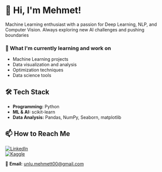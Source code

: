 # 👋 Hi, I'm Mehmet!  


Machine Learning enthusiast with a passion for Deep Learning, NLP, and Computer Vision. Always exploring new AI challenges and pushing boundaries


 ### 🔭 What I'm currently learning and work on
- Machine Learning projects  
- Data visualization and analysis   
- Optimization techniques  
- Data science tools 



## 🛠 **Tech Stack**
- **Programming:** Python
- **ML & AI:** scikit-learn
- **Data Analysis:** Pandas, NumPy, Seaborn, matplotlib  


## 📫 **How to Reach Me**
[![LinkedIn](https://img.shields.io/badge/LinkedIn-blue?style=flat&logo=linkedin)](https://www.linkedin.com/in/mehmetunlu-)  
[![Kaggle](https://img.shields.io/badge/Kaggle-blue?style=flat&logo=kaggle)](https://www.kaggle.com/mehnetunlu)

📧 **Email:** unlu.mehmett00@gmail.com  

